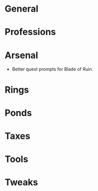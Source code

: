 # General

# Professions

# Arsenal

* Better quest prompts for Blade of Ruin.

# Rings

# Ponds

# Taxes

# Tools

# Tweaks
